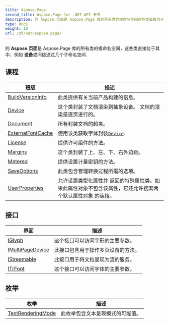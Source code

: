 ```yaml
---
title: Aspose.Page
second_title: Aspose.Page for .NET API 参考
description: 的 Aspose.页面是 Aspose.Page 库的所有类的根命名空间这些类直接位于其中例如 设备或间接通过几个子命名空间.
type: docs
weight: 10
url: /zh/net/aspose.page/
---
```

的 **Aspose.页面**是 Aspose.Page 库的所有类的根命名空间，这些类直接位于其中，例如 **设备**或间接通过几个子命名空间.

## 课程

| 班级 | 描述 |
| --- | --- |
| [BuildVersionInfo](./buildversioninfo/) | 此类提供有关当前产品构建的信息。 |
| [Device](./device/) | 这个类封装了文档渲染到抽象设备。 文档的渲染是逐页进行的。 |
| [Document](./document/) | 所有封装文档的超类。 |
| [ExternalFontCache](./externalfontcache/) | 使用该类获取字体封装[`Device`](../aspose.page/device/). |
| [License](./license/) | 提供许可组件的方法。 |
| [Margins](./margins/) | 这个类封装了上、左、下、右外边距。 |
| [Metered](./metered/) | 提供设置计量密钥的方法。 |
| [SaveOptions](./saveoptions/) | 此类包含管理转换过程所需的选项。 |
| [UserProperties](./userproperties/) | 允许设置类型化属性并 返回的特殊属性类。如果此属性对象不包含该属性，它还允许搜索两个默认属性对象 的连接。 |
## 接口

| 界面 | 描述 |
| --- | --- |
| [IGlyph](./iglyph/) | 这个接口可以访问字形的主要参数。 |
| [IMultiPageDevice](./imultipagedevice/) | 此接口包含用于操作多页设备的方法。 |
| [IStreamable](./istreamable/) | 此接口用于将文档呈现为流的服务。 |
| [ITrFont](./itrfont/) | 这个接口可以访问字体的主要参数。 |
## 枚举

| 枚举 | 描述 |
| --- | --- |
| [TextRenderingMode](./textrenderingmode/) | 此枚举包含文本呈现模式的可能值。 |


